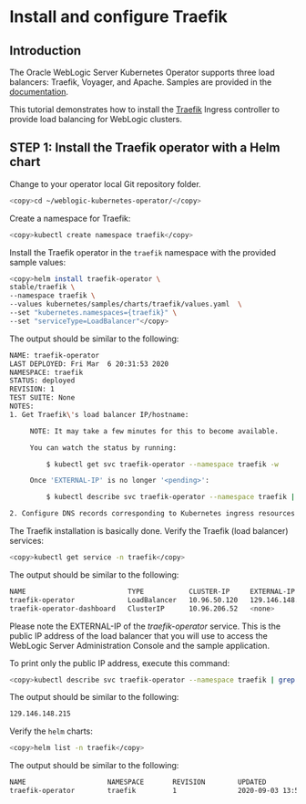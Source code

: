# Install and configure Traefik

## Introduction

The Oracle WebLogic Server Kubernetes Operator supports three load balancers: Traefik, Voyager, and Apache. Samples are provided in the [documentation](https://github.com/oracle/weblogic-kubernetes-operator/blob/v3.0.0/kubernetes/samples/charts/README.md).

This tutorial demonstrates how to install the [Traefik](https://traefik.io/) Ingress controller to provide load balancing for WebLogic clusters.

## **STEP 1**: Install the Traefik operator with a Helm chart

Change to your operator local Git repository folder.
```bash
<copy>cd ~/weblogic-kubernetes-operator/</copy>
```
Create a namespace for Traefik:
```bash
<copy>kubectl create namespace traefik</copy>
```
Install the Traefik operator in the `traefik` namespace with the provided sample values:
```bash
<copy>helm install traefik-operator \
stable/traefik \
--namespace traefik \
--values kubernetes/samples/charts/traefik/values.yaml  \
--set "kubernetes.namespaces={traefik}" \
--set "serviceType=LoadBalancer"</copy>
```

The output should be similar to the following:
```bash
NAME: traefik-operator
LAST DEPLOYED: Fri Mar  6 20:31:53 2020
NAMESPACE: traefik
STATUS: deployed
REVISION: 1
TEST SUITE: None
NOTES:
1. Get Traefik\'s load balancer IP/hostname:

     NOTE: It may take a few minutes for this to become available.

     You can watch the status by running:

         $ kubectl get svc traefik-operator --namespace traefik -w

     Once 'EXTERNAL-IP' is no longer '<pending>':

         $ kubectl describe svc traefik-operator --namespace traefik | grep Ingress | awk '{print $3}'

2. Configure DNS records corresponding to Kubernetes ingress resources to point to the load balancer IP/hostname found in step 1
```

The Traefik installation is basically done. Verify the Traefik (load balancer) services:
```bash
<copy>kubectl get service -n traefik</copy>
```
The output should be similar to the following:
```bash
NAME                         TYPE           CLUSTER-IP     EXTERNAL-IP       PORT(S)                      AGE
traefik-operator             LoadBalancer   10.96.50.120   129.146.148.215   443:31388/TCP,80:31282/TCP   48s
traefik-operator-dashboard   ClusterIP      10.96.206.52   <none>            80/TCP                       48s
```
Please note the EXTERNAL-IP of the *traefik-operator* service. This is the public IP address of the load balancer that you will use to access the WebLogic Server Administration Console and the sample application.

To print only the public IP address, execute this command:
```bash
<copy>kubectl describe svc traefik-operator --namespace traefik | grep Ingress | awk '{print $3}'</copy>
```
The output should be similar to the following:
```bash
129.146.148.215
```

Verify the `helm` charts:
```bash
<copy>helm list -n traefik</copy>
```
The output should be similar to the following:
```bash
NAME                    NAMESPACE       REVISION        UPDATED                                 STATUS          CHART           APP VERSION
traefik-operator        traefik         1               2020-09-03 13:50:09.199419556 +0000 UTC deployed        traefik-1.87.2  1.7.24
```
